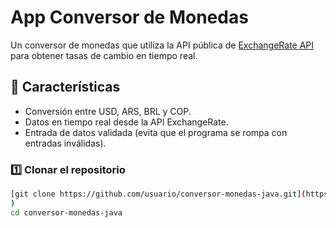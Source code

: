 # App Conversor de Monedas

Un conversor de monedas que utiliza la API pública de [ExchangeRate API](https://www.exchangerate-api.com/) para obtener tasas de cambio en tiempo real.  

## 🚀 Características
- Conversión entre USD, ARS, BRL y COP.
- Datos en tiempo real desde la API ExchangeRate.
- Entrada de datos validada (evita que el programa se rompa con entradas inválidas).


### 1️⃣ Clonar el repositorio
```bash
[git clone https://github.com/usuario/conversor-monedas-java.git](https://github.com/DVILLEGAS1207/conversor_moneda.git
)
cd conversor-monedas-java
